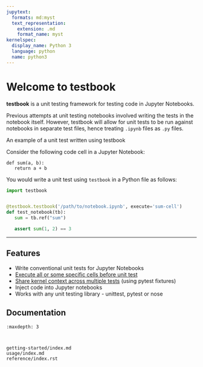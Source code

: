 ```yaml
---
jupytext:
  formats: md:myst
  text_representation:
    extension: .md
    format_name: myst
kernelspec:
  display_name: Python 3
  language: python
  name: python3
---
```


# Welcome to testbook

**testbook** is a unit testing framework for testing code in Jupyter Notebooks.

Previous attempts at unit testing notebooks involved writing the tests in the notebook itself. However, testbook will allow for unit tests to be run against notebooks in separate test files, hence treating `.ipynb` files as `.py` files.

An example of a unit test written using testbook

Consider the following code cell in a Jupyter Notebook:

```{code-cell} ipython3
def sum(a, b):
   return a + b
```

You would write a unit test using `testbook` in a Python file as follows:

```python
import testbook


@testbook.testbook('/path/to/notebook.ipynb', execute='sum-cell')
def test_notebook(tb):
   sum = tb.ref("sum")

   assert sum(1, 2) == 3
```

---

## Features

- Write conventional unit tests for Jupyter Notebooks
- [Execute all or some specific cells before unit test](usage/index.html#using-execute-to-control-which-cells-are-executed-before-test)
- [Share kernel context across multiple tests](usage/index.html#share-kernel-context-across-multiple-tests) (using pytest fixtures)
- Inject code into Jupyter notebooks
- Works with any unit testing library - unittest, pytest or nose

## Documentation

```{toctree}
:maxdepth: 3



getting-started/index.md
usage/index.md
reference/index.rst
```
